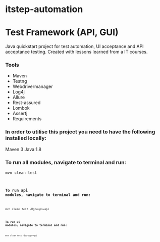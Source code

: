 # itstep-automation
# Test Framework (API, GUI)
Java quickstart project for test automation, UI acceptance and API acceptance testing. Created with lessons learned from a IT courses.

### Tools
* Maven
* Testng
* Webdrivermanager
* Log4j
* Allure
* Rest-assured
* Lombok
* Assertj
* Requirements

### In order to utilise this project you need to have the following installed locally:
Maven 3
Java 1.8

### To run all modules, navigate to terminal and run:
<code>mvn clean test<code>
### To run api modules, navigate to terminal and run:
<code>mvn clean test -Dgroups=api<code>
### To run ui modules, navigate to terminal and run:
<code>mvn clean test -Dgroups=gui<code>
